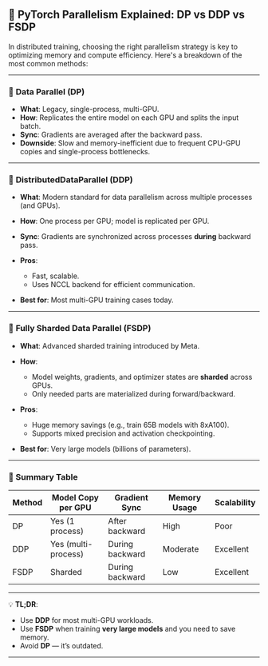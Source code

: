 



## 🚀 PyTorch Parallelism Explained: DP vs DDP vs FSDP

In distributed training, choosing the right parallelism strategy is key to optimizing memory and compute efficiency. Here's a breakdown of the most common methods:

---

### 🔹 **Data Parallel (DP)**

* **What**: Legacy, single-process, multi-GPU.
* **How**: Replicates the entire model on each GPU and splits the input batch.
* **Sync**: Gradients are averaged after the backward pass.
* **Downside**: Slow and memory-inefficient due to frequent CPU-GPU copies and single-process bottlenecks.

---

### 🔹 **DistributedDataParallel (DDP)**

* **What**: Modern standard for data parallelism across multiple processes (and GPUs).
* **How**: One process per GPU; model is replicated per GPU.
* **Sync**: Gradients are synchronized across processes **during** backward pass.
* **Pros**:

  * Fast, scalable.
  * Uses NCCL backend for efficient communication.
* **Best for**: Most multi-GPU training cases today.

---

### 🔹 **Fully Sharded Data Parallel (FSDP)**

* **What**: Advanced sharded training introduced by Meta.
* **How**:

  * Model weights, gradients, and optimizer states are **sharded** across GPUs.
  * Only needed parts are materialized during forward/backward.
* **Pros**:

  * Huge memory savings (e.g., train 65B models with 8xA100).
  * Supports mixed precision and activation checkpointing.
* **Best for**: Very large models (billions of parameters).

---

### 🔹 Summary Table

| Method | Model Copy per GPU  | Gradient Sync   | Memory Usage | Scalability |
| ------ | ------------------- | --------------- | ------------ | ----------- |
| DP     | Yes (1 process)     | After backward  | High         | Poor        |
| DDP    | Yes (multi-process) | During backward | Moderate     | Excellent   |
| FSDP   | Sharded             | During backward | Low          | Excellent   |

---

💡 **TL;DR**:

* Use **DDP** for most multi-GPU workloads.
* Use **FSDP** when training **very large models** and you need to save memory.
* Avoid **DP** — it’s outdated.

---

